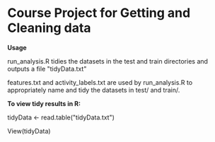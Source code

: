 # Course Project for Getting and Cleaning data
**Usage** 

run_analysis.R tidies the datasets in the test and train directories
and outputs a file "tidyData.txt"

features.txt and activity_labels.txt are used by run_analysis.R to appropriately 
name and tidy the datasets in test/ and train/.

**To view tidy results in R:**

tidyData <- read.table("tidyData.txt")

View(tidyData)


